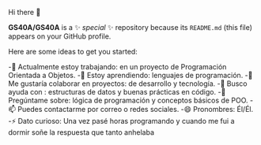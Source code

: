  Hi there 👋


**GS40A/GS40A** is a ✨ _special_ ✨ repository because its `README.md` (this file) appears on your GitHub profile.

Here are some ideas to get you started:

-🔭 Actualmente estoy trabajando: en un proyecto de Programación Orientada a Objetos.
-🌱 Estoy aprendiendo: lenguajes de programación.
-👯 Me gustaría colaborar en proyectos: de desarrollo y tecnología.
-🤔 Busco ayuda con : estructuras de datos y buenas prácticas en código.
-💬 Pregúntame sobre: lógica de programación y conceptos básicos de POO.
-📫 Puedes contactarme por correo o redes sociales.
-😄 Pronombres: Él/Él.
-⚡ Dato curioso: Una vez pasé horas programando y cuando me fui a dormir soñe la respuesta que tanto anhelaba
